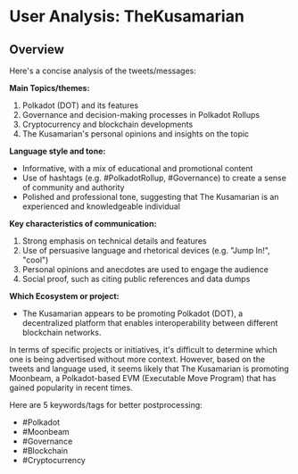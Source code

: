 # User Analysis: TheKusamarian

## Overview

Here's a concise analysis of the tweets/messages:

**Main Topics/themes:**

1. Polkadot (DOT) and its features
2. Governance and decision-making processes in Polkadot Rollups
3. Cryptocurrency and blockchain developments
4. The Kusamarian's personal opinions and insights on the topic

**Language style and tone:**

* Informative, with a mix of educational and promotional content
* Use of hashtags (e.g. #PolkadotRollup, #Governance) to create a sense of community and authority
* Polished and professional tone, suggesting that The Kusamarian is an experienced and knowledgeable individual

**Key characteristics of communication:**

1. Strong emphasis on technical details and features
2. Use of persuasive language and rhetorical devices (e.g. "Jump In!", "cool")
3. Personal opinions and anecdotes are used to engage the audience
4. Social proof, such as citing public references and data dumps

**Which Ecosystem or project:**

* The Kusamarian appears to be promoting Polkadot (DOT), a decentralized platform that enables interoperability between different blockchain networks.

In terms of specific projects or initiatives, it's difficult to determine which one is being advertised without more context. However, based on the tweets and language used, it seems likely that The Kusamarian is promoting Moonbeam, a Polkadot-based EVM (Executable Move Program) that has gained popularity in recent times.

Here are 5 keywords/tags for better postprocessing:

* #Polkadot
* #Moonbeam
* #Governance
* #Blockchain
* #Cryptocurrency